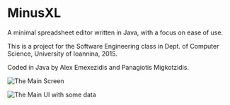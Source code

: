 # MinusXL
A minimal spreadsheet editor written in Java, with a focus on ease of use.

This is a project for the Software Engineering class in Dept. of Computer Science, University of Ioannina, 2015.

Coded in Java by Alex Emexezidis and Panagiotis Migkotzidis.

![The Main Screen](http://i.imgur.com/XrnR81C.png)

![The Main UI with some data](http://i.imgur.com/Nfdzd6I.png)
